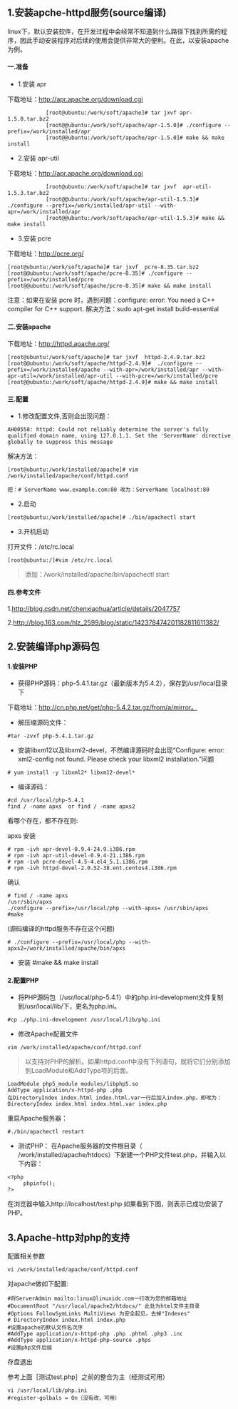 ## 1.安装apche-httpd服务(source编译)
linux下，默认安装软件，在开发过程中会经常不知道到什么路径下找到所需的程序，因此手动安装程序对后续的使用会提供非常大的便利。在此，以安装apache为例。

#### 一.准备
* 1.安装 apr

下载地址：http://apr.apache.org/download.cgi
```
            [root@ubuntu:/work/soft/apache]# tar jxvf apr-1.5.0.tar.bz2
            [root@@ubuntu:/work/soft/apache/apr-1.5.0]# ./configure --prefix=/work/installed/apr
            [root@@ubuntu:/work/soft/apache/apr-1.5.0]# make && make install
```
* 2.安装 apr-util

下载地址：http://apr.apache.org/download.cgi
```
            [root@ubuntu:/work/soft/apache]# tar jxvf  apr-util-1.5.3.tar.bz2
            [root@@ubuntu:/work/soft/apache/apr-util-1.5.3]# ./configure --prefix=/work/installed/apr-util --with-apr=/work/installed/apr
            [root@@ubuntu:/work/soft/apache/apr-util-1.5.3]# make && make install
```

* 3.安装 pcre

下载地址：http://pcre.org/
```
[root@ubuntu:/work/soft/apache]# tar jxvf  pcre-8.35.tar.bz2
[root@@ubuntu:/work/soft/apache/pcre-8.35]# ./configure --prefix=/work/installed/pcre
[root@@ubuntu:/work/soft/apache/pcre-8.35]# make && make install
```
注意：如果在安装 pcre 时，遇到问题：configure: error: You need a C++ compiler for C++ support.
解决方法：sudo apt-get install build-essential

#### 二.安装apache

下载地址：http://httpd.apache.org/
```
[root@ubuntu:/work/soft/apache]# tar jxvf  httpd-2.4.9.tar.bz2
[root@@ubuntu:/work/soft/apache/httpd-2.4.9]#  ./configure --prefix=/work/installed/apache --with-apr=/work/installed/apr --with-apr-util=/work/installed/apr-util --with-pcre=/work/installed/pcre
[root@@ubuntu:/work/soft/apache/httpd-2.4.9]# make && make install
```

#### 三.配置
* 1.修改配置文件,否则会出现问题：

``AH00558: httpd: Could not reliably determine the server's fully qualified domain name, using 127.0.1.1. Set the 'ServerName' directive globally to suppress this message``

解决方法：
```
[root@ubuntu:/work/installed/apache]# vim /work/installed/apache/conf/httpd.conf
```

``把：# ServerName www.example.com:80 改为：ServerName localhost:80``

* 2.启动
```
[root@ubuntu:/work/installed/apache]# ./bin/apachectl start
```

* 3.开机启动

打开文件：/etc/rc.local
```
[root@ubuntu:/]#vim /etc/rc.local
```
> 添加：/work/installed/apache/bin/apachectl start

#### 四.参考文件
1.http://blog.csdn.net/chenxiaohua/article/details/2047757

2.http://blog.163.com/hlz_2599/blog/static/142378474201182811611382/

## 2.安装编译php源码包
#### 1.安装PHP

* 获得PHP源码：php-5.4.1.tar.gz（最新版本为5.4.2），保存到/usr/local目录下

下载地址：http://cn.php.net/get/php-5.4.2.tar.gz/from/a/mirror。

* 解压缩源码文件：
```
#tar -zvxf php-5.4.1.tar.gz
```

* 安装libxm12以及libxml2-devel，不然编译源码时会出现“Configure: error: xml2-config not found. Please check your libxml2 installation.”问题
```
# yum install -y libxml2* libxm12-devel*
```

* 编译源码：
```
#cd /usr/local/php-5.4.1
find / -name apxs  or find / -name apxs2
```

看哪个存在，都不存在则:

apxs 安装
```
# rpm -ivh apr-devel-0.9.4-24.9.i386.rpm
# rpm -ivh apr-util-devel-0.9.4-21.i386.rpm
# rpm -ivh pcre-devel-4.5-4.el4_5.1.i386.rpm
# rpm -ivh httpd-devel-2.0.52-38.ent.centos4.i386.rpm
```
确认
```
# find / -name apxs
/usr/sbin/apxs
./configure --prefix=/usr/local/php --with-apxs= /usr/sbin/apxs
#make
```
(源码编译的httpd服务不存在这个问题)
```
# ./configure --prefix=/usr/local/php --with-apxs2=/work/installed/apache/bin/apxs
```

* 安装
#make && make install

#### 2.配置PHP
* 将PHP源码包（/usr/local/php-5.4.1）中的php.ini-development文件复制到/usr/local/lib/下，更名为php.ini。
```
#cp ./php.ini-development /usr/local/lib/php.ini
```

* 修改Apache配置文件
```
vim /work/installed/apache/conf/httpd.conf
```
> 以支持对PHP的解析。如果httpd.conf中没有下列语句，就将它们分别添加到LoadModule和AddType项的后面。
```
LoadModule php5_module modules/libphp5.so
AddType application/x-httpd-php .php
在DirectoryIndex index.html index.html.var一行后加入index.php，即改为：
DirectoryIndex index.html index.html.var index.php
```

重启Apache服务器：

```
#./bin/apachectl restart
```
* 测试PHP：
在Apache服务器的文件根目录（ /work/installed/apache/htdocs）下新建一个PHP文件test.php，并输入以下内容：
```
<?php
     phpinfo();
?>
```

在浏览器中输入http://localhost/test.php
如果看到下图，则表示已成功安装了PHP。


## 3.Apache-http对php的支持
配置相关参数
```
vi /work/installed/apache/conf/httpd.conf
```
对apache做如下配置:
```
#将ServerAdmin mailto:linux@linuxidc.com一行改为您的邮箱地址
#DocumentRoot "/usr/local/apache2/htdocs/" 此处为html文件主目录
#Options FollowSymLinks MultiViews 为安全起见，去掉"Indexes"
# DirectoryIndex index.html index.php
#设置apache的默认文件名次序
#AddType application/x-httpd-php .php .phtml .php3 .inc
#AddType application/x-httpd-php-source .phps
#设置php文件后缀
```
存盘退出

参考上面［测试test.php］之前的整合为主（经测试可用）
```
vi /usr/local/lib/php.ini
#register-golbals = On（没有改，可用）
```